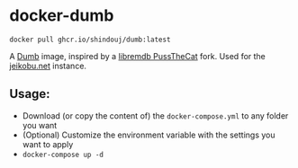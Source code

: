 # docker-dumb

`docker pull ghcr.io/shindouj/dumb:latest`

A [Dumb](https://github.com/rramiachraf/dumb) image, inspired by a [libremdb PussTheCat](https://github.com/PussTheCat-org/docker-libremdb-quay) fork.
Used for the [jeikobu.net](https://dumb.jeikobu.net) instance.

## Usage:

- Download (or copy the content of) the `docker-compose.yml` to any folder you want
- (Optional) Customize the environment variable with the settings you want to apply
- `docker-compose up -d`
